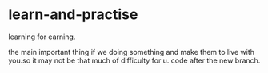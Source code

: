 # learn-and-practise
learning for earning.

the main important thing if we doing something and make them to live with you.so it may not be that much of difficulty for u.
code after the new branch.
